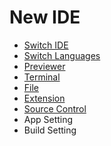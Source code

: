 # New IDE

- [Switch IDE](switching-between-new-and-old-ide.md)
- [Switch Languages](install-language-pack-and-switch-language.md)
- [Previewer](previewer.md)
- [Terminal](terminal.md)
- [File](file.md)
- [Extension](extension.md)
- [Source Control](source-control.md)
- App Setting
- Build Setting
